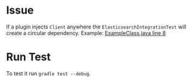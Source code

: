 # Issue
If a plugin injects `Client` anywhere the `ElasticsearchIntegrationTest` will create a circular dependency. Example: [ExampleClass.java line 8](blob/master/src/main/java/plugin/ExampleClass.java#L8)

# Run Test
To test it run `gradle test --debug`.
